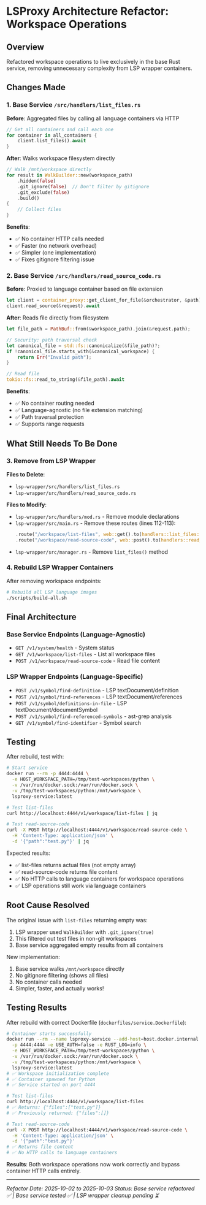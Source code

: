 # LSProxy Architecture Refactor: Workspace Operations

## Overview

Refactored workspace operations to live exclusively in the base Rust service, removing unnecessary complexity from LSP wrapper containers.

## Changes Made

### 1. Base Service `/src/handlers/list_files.rs`

**Before**: Aggregated files by calling all language containers via HTTP
```rust
// Get all containers and call each one
for container in all_containers {
    client.list_files().await
}
```

**After**: Walks workspace filesystem directly
```rust
// Walk /mnt/workspace directly
for result in WalkBuilder::new(workspace_path)
    .hidden(false)
    .git_ignore(false)  // Don't filter by gitignore
    .git_exclude(false)
    .build()
{
    // Collect files
}
```

**Benefits**:
- ✅ No container HTTP calls needed
- ✅ Faster (no network overhead)
- ✅ Simpler (one implementation)
- ✅ Fixes gitignore filtering issue

### 2. Base Service `/src/handlers/read_source_code.rs`

**Before**: Proxied to language container based on file extension
```rust
let client = container_proxy::get_client_for_file(&orchestrator, &path).await?;
client.read_source(&request).await
```

**After**: Reads file directly from filesystem
```rust
let file_path = PathBuf::from(&workspace_path).join(&request.path);

// Security: path traversal check
let canonical_file = std::fs::canonicalize(&file_path)?;
if !canonical_file.starts_with(&canonical_workspace) {
    return Err("Invalid path");
}

// Read file
tokio::fs::read_to_string(&file_path).await
```

**Benefits**:
- ✅ No container routing needed
- ✅ Language-agnostic (no file extension matching)
- ✅ Path traversal protection
- ✅ Supports range requests

## What Still Needs To Be Done

### 3. Remove from LSP Wrapper

**Files to Delete**:
- `lsp-wrapper/src/handlers/list_files.rs`
- `lsp-wrapper/src/handlers/read_source_code.rs`

**Files to Modify**:
- `lsp-wrapper/src/handlers/mod.rs` - Remove module declarations
- `lsp-wrapper/src/main.rs` - Remove these routes (lines 112-113):
  ```rust
  .route("/workspace/list-files", web::get().to(handlers::list_files::list_files))
  .route("/workspace/read-source-code", web::post().to(handlers::read_source_code::read_source_code))
  ```
- `lsp-wrapper/src/manager.rs` - Remove `list_files()` method

### 4. Rebuild LSP Wrapper Containers

After removing workspace endpoints:
```bash
# Rebuild all LSP language images
./scripts/build-all.sh
```

## Final Architecture

### Base Service Endpoints (Language-Agnostic)
- `GET /v1/system/health` - System status
- `GET /v1/workspace/list-files` - List all workspace files
- `POST /v1/workspace/read-source-code` - Read file content

### LSP Wrapper Endpoints (Language-Specific)
- `POST /v1/symbol/find-definition` - LSP textDocument/definition
- `POST /v1/symbol/find-references` - LSP textDocument/references
- `POST /v1/symbol/definitions-in-file` - LSP textDocument/documentSymbol
- `POST /v1/symbol/find-referenced-symbols` - ast-grep analysis
- `GET /v1/symbol/find-identifier` - Symbol search

## Testing

After rebuild, test with:
```bash
# Start service
docker run --rm -p 4444:4444 \
  -e HOST_WORKSPACE_PATH=/tmp/test-workspaces/python \
  -v /var/run/docker.sock:/var/run/docker.sock \
  -v /tmp/test-workspaces/python:/mnt/workspace \
  lsproxy-service:latest

# Test list-files
curl http://localhost:4444/v1/workspace/list-files | jq

# Test read-source-code
curl -X POST http://localhost:4444/v1/workspace/read-source-code \
  -H 'Content-Type: application/json' \
  -d '{"path":"test.py"}' | jq
```

Expected results:
- ✅ list-files returns actual files (not empty array)
- ✅ read-source-code returns file content
- ✅ No HTTP calls to language containers for workspace operations
- ✅ LSP operations still work via language containers

## Root Cause Resolved

The original issue with `list-files` returning empty was:
1. LSP wrapper used `WalkBuilder` with `.git_ignore(true)`
2. This filtered out test files in non-git workspaces
3. Base service aggregated empty results from all containers

New implementation:
1. Base service walks `/mnt/workspace` directly
2. No gitignore filtering (shows all files)
3. No container calls needed
4. Simpler, faster, and actually works!

## Testing Results

After rebuild with correct Dockerfile (`dockerfiles/service.Dockerfile`):

```bash
# Container starts successfully
docker run --rm --name lsproxy-service --add-host=host.docker.internal:host-gateway \
  -p 4444:4444 -e USE_AUTH=false -e RUST_LOG=info \
  -e HOST_WORKSPACE_PATH=/tmp/test-workspaces/python \
  -v /var/run/docker.sock:/var/run/docker.sock \
  -v /tmp/test-workspaces/python:/mnt/workspace \
  lsproxy-service:latest
# ✅ Workspace initialization complete
# ✅ Container spawned for Python
# ✅ Service started on port 4444

# Test list-files
curl http://localhost:4444/v1/workspace/list-files
# ✅ Returns: {"files":["test.py"]}
# ✅ Previously returned: {"files":[]}

# Test read-source-code
curl -X POST http://localhost:4444/v1/workspace/read-source-code \
  -H 'Content-Type: application/json' \
  -d '{"path":"test.py"}'
# ✅ Returns file content
# ✅ No HTTP calls to language containers
```

**Results**: Both workspace operations now work correctly and bypass container HTTP calls entirely.

---

*Refactor Date: 2025-10-02 to 2025-10-03*
*Status: Base service refactored ✅ | Base service tested ✅ | LSP wrapper cleanup pending ⏳*
